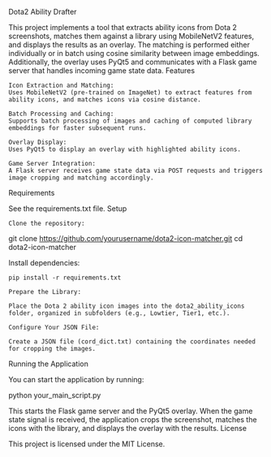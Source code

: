 Dota2 Ability Drafter

This project implements a tool that extracts ability icons from Dota 2 screenshots, matches them against a library using MobileNetV2 features, and displays the results as an overlay. The matching is performed either individually or in batch using cosine similarity between image embeddings. Additionally, the overlay uses PyQt5 and communicates with a Flask game server that handles incoming game state data.
Features

    Icon Extraction and Matching:
    Uses MobileNetV2 (pre-trained on ImageNet) to extract features from ability icons, and matches icons via cosine distance.

    Batch Processing and Caching:
    Supports batch processing of images and caching of computed library embeddings for faster subsequent runs.

    Overlay Display:
    Uses PyQt5 to display an overlay with highlighted ability icons.

    Game Server Integration:
    A Flask server receives game state data via POST requests and triggers image cropping and matching accordingly.

Requirements

See the requirements.txt file.
Setup

    Clone the repository:

git clone https://github.com/yourusername/dota2-icon-matcher.git
cd dota2-icon-matcher

Install dependencies:

    pip install -r requirements.txt

    Prepare the Library:

    Place the Dota 2 ability icon images into the dota2_ability_icons folder, organized in subfolders (e.g., Lowtier, Tier1, etc.).

    Configure Your JSON File:

    Create a JSON file (cord_dict.txt) containing the coordinates needed for cropping the images.

Running the Application

You can start the application by running:

python your_main_script.py

This starts the Flask game server and the PyQt5 overlay. When the game state signal is received, the application crops the screenshot, matches the icons with the library, and displays the overlay with the results.
License

This project is licensed under the MIT License.
